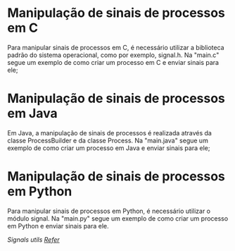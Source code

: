 # Manipulação de sinais de processos em C
Para manipular sinais de processos em C, é necessário utilizar a biblioteca padrão do sistema operacional, como por exemplo, signal.h. Na "main.c" segue um exemplo de como criar um processo em C e enviar sinais para ele;

# Manipulação de sinais de processos em Java
Em Java, a manipulação de sinais de processos é realizada através da classe ProcessBuilder e da classe Process. Na "main.java" segue um exemplo de como criar um processo em Java e enviar sinais para ele;

# Manipulação de sinais de processos em Python
Para manipular sinais de processos em Python, é necessário utilizar o módulo signal. Na "main.py" segue um exemplo de como criar um processo em Python e enviar sinais para ele.

_Signals utils [Refer](https://www.ic.unicamp.br/~celio/mc514/linux/linux_pgsignals.html)_

